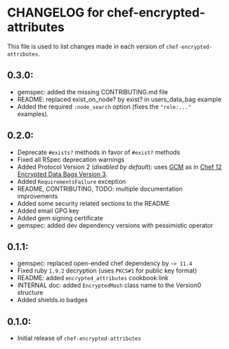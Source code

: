 # CHANGELOG for chef-encrypted-attributes

This file is used to list changes made in each version of `chef-encrypted-attributes`.

## 0.3.0:

* gemspec: added the missing CONTRIBUTING.md file
* README: replaced exist_on_node? by exist? in users_data_bag example
* Added the required `:node_search` option (fixes the `"role:..."` examples).

## 0.2.0:

* Deprecate `#exists?` methods in favor of `#exist?` methods
* Fixed all RSpec deprecation warnings
* Added Protocol Version 2 (*disabled by default*): uses [GCM](http://en.wikipedia.org/wiki/Galois/Counter_Mode) as in [Chef 12 Encrypted Data Bags Version 3](https://github.com/opscode/chef/pull/1591).
 * Added `RequirementsFailure` exception
* README, CONTRIBUTING, TODO: multiple documentation improvements
 * Added some security related sections to the README
* Added email GPG key
* Added gem signing certificate
* gemspec: added dev dependency versions with pessimistic operator

## 0.1.1:

* gemspec: replaced open-ended chef dependency by `~> 11.4`
* Fixed ruby `1.9.2` decryption (uses `PKCS#1` for public key format)
* README: added `encrypted_attributes` cookbook link
* INTERNAL doc: added `EncryptedMash` class name to the Version0 structure
* Added shields.io badges

## 0.1.0:

* Initial release of `chef-encrypted-attributes`
